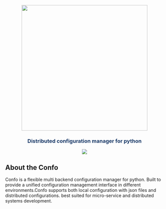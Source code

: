 


<p align="center"><img src="https://raw.githubusercontent.com/sambe-consulting/confo/master/assets/logo.png" width="400"></p>

<p align="center"><h3 style="color: #193967; text-align: center">Distributed configuration manager for python</h3></p>

<p align="center">
<a href="https://www.travis-ci.com/github/n3rdydad/confo"><img src="https://www.travis-ci.com/n3rdydad/confo.png"></a>

[comment]: <> (<a href="https://badge.fury.io/py/numpy"><img src="https://badge.fury.io/py/numpy.svg" alt="PyPI version" height="18"></a>)
[comment]: <> (<a href="#"><img src="https://poser.pugx.org/laravel/framework/v/stable.svg" alt="Latest Stable Version"></a>)
</p>

## About the Confo
Confo is a flexible multi backend configuration manager for python. Built to provide a unified configuration management
interface in different environments.Confo supports both local configuration with json files and distributed configurations.
best suited for micro-service and distributed systems development.


